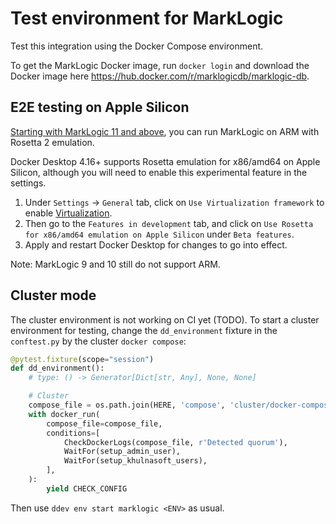 # Test environment for MarkLogic

Test this integration using the Docker Compose environment.

To get the MarkLogic Docker image, run `docker login` and download the Docker image here https://hub.docker.com/r/marklogicdb/marklogic-db.

## E2E testing on Apple Silicon
[Starting with MarkLogic 11 and above](https://docs.marklogic.com/11.0/guide/release-notes/en/new-features-in-marklogic-11/install-on-macos-running-on-apple-m1-processors.html), you can run MarkLogic on ARM with Rosetta 2 emulation.

Docker Desktop 4.16+ supports Rosetta emulation for x86/amd64 on Apple Silicon, although you will need to enable this experimental feature in the settings. 
1. Under `Settings` -> `General` tab, click on `Use Virtualization framework` to enable [Virtualization](https://developer.apple.com/documentation/virtualization). 
1. Then go to the `Features in development` tab, and click on `Use Rosetta for x86/amd64 emulation on Apple Silicon` under `Beta features`. 
1. Apply and restart Docker Desktop for changes to go into effect.

Note: MarkLogic 9 and 10 still do not support ARM.

## Cluster mode

The cluster environment is not working on CI yet (TODO).
To start a cluster environment for testing, change the `dd_environment` fixture in the `conftest.py` by the cluster `docker compose`: 
```python
@pytest.fixture(scope="session")
def dd_environment():
    # type: () -> Generator[Dict[str, Any], None, None]

    # Cluster
    compose_file = os.path.join(HERE, 'compose', 'cluster/docker-compose.yml')
    with docker_run(
        compose_file=compose_file,
        conditions=[
            CheckDockerLogs(compose_file, r'Detected quorum'),
            WaitFor(setup_admin_user),
            WaitFor(setup_khulnasoft_users),
        ],
    ):
        yield CHECK_CONFIG
```
Then use `ddev env start marklogic <ENV>` as usual.
